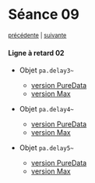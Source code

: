 # Séance 09

<p><sup><a href="../s08">précédente</a> | <a href="../s10">suivante</a></sup></p>

#### Ligne à retard 02

- Objet `pa.delay3~`
  - [version PureData](https://github.com/paccpp/PdObjects/tree/master/source/projects/pa.delay3_tilde)
  - [version Max](https://github.com/paccpp/MaxObjects/tree/master/source/projects/pa.delay3_tilde)

- Objet `pa.delay4~`
  - [version PureData](https://github.com/paccpp/PdObjects/tree/master/source/projects/pa.delay4_tilde)
  - [version Max](https://github.com/paccpp/MaxObjects/tree/master/source/projects/pa.delay4_tilde)

- Objet `pa.delay5~`
  - [version PureData](https://github.com/paccpp/PdObjects/tree/master/source/projects/pa.delay5_tilde)
  - [version Max](https://github.com/paccpp/MaxObjects/tree/master/source/projects/pa.delay5_tilde)
